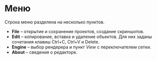 # Меню

Строка меню разделена на несколько пунктов.

- **File** – открытие и сохранение проектов, создание скриншотов.
- **Edit** – копирование, вставка и удаление объектов. Для них заданы
  сочетания клавиш Ctrl+C, Ctrl+V и Delete.
- **Engine** – выбор рендерера и пункт *View* с переключателем сетки.
- **About** – сведения о редакторе.
